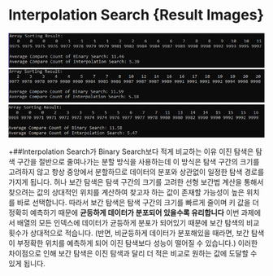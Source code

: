 # Interpolation Search {Result Images}
![](./16-interpolationSearch1.png)
![](./16-interpolationSearch2.png)
![](./16-interpolationSearch3.png)

+##Interpolation Search가 Binary Search보다 적게 비교하는 이유
이진 탐색은 탐색 구간을 절반으로 줄여나가는 분할 방식을 사용하는데 이 방식은 탐색 구간의 크기를 고려하지 않고 항상 중앙에서 분할하므로 데이터의 분포와 상관없이 일정한 탐색 경로를 가지게 됩니다.
허나 보간 탐색은 탐색 구간의 크기를 고려한 선형 보간법 계산을 통해서 찾으려는 값의 상대적인 위치를 계산하여 찾고자 하는 값이 존재할 가능성이 높은 위치를 바로 선택합니다.
따라서 보간 탐색은 탐색 구간의 크기를 빠르게 줄이며 키 값을 더 정확히 예측하기 때문에 **균등하게 데이터가 분포되어 있을수록 유리합니다** 이번 과제에서 배열의 모든 인덱스에 데이터가 균등하게 분포가 되어있기 때문에 보간 탐색의 비교횟수가 상대적으로 적습니다.
(반면, 비균등하게 데이터가 분포해있을 때라면, 보간 탐색이 부정확한 위치를 예측하게 되어 이진 탐색보다 성능이 떨어질 수 있습니다.) 
이러한 차이점으로 인해 보간 탐색은 이진 탐색과 달리 더 적은 비교로 원하는 값에 도달할 수 있게 됩니다.
